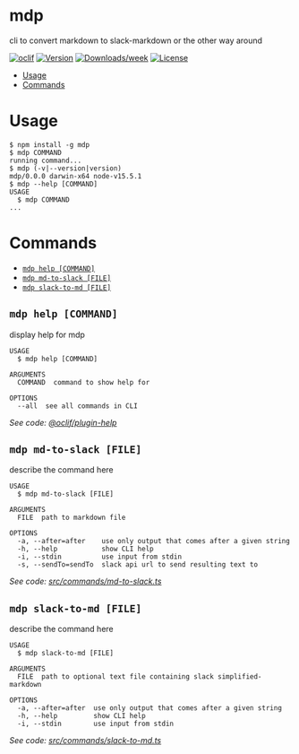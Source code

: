 mdp
===

cli to convert markdown to slack-markdown or the other way around

[![oclif](https://img.shields.io/badge/cli-oclif-brightgreen.svg)](https://oclif.io)
[![Version](https://img.shields.io/npm/v/mdp.svg)](https://npmjs.org/package/mdp)
[![Downloads/week](https://img.shields.io/npm/dw/mdp.svg)](https://npmjs.org/package/mdp)
[![License](https://img.shields.io/npm/l/mdp.svg)](https://github.com/Koleok/mdp/blob/master/package.json)

<!-- toc -->
* [Usage](#usage)
* [Commands](#commands)
<!-- tocstop -->
# Usage
<!-- usage -->
```sh-session
$ npm install -g mdp
$ mdp COMMAND
running command...
$ mdp (-v|--version|version)
mdp/0.0.0 darwin-x64 node-v15.5.1
$ mdp --help [COMMAND]
USAGE
  $ mdp COMMAND
...
```
<!-- usagestop -->
# Commands
<!-- commands -->
* [`mdp help [COMMAND]`](#mdp-help-command)
* [`mdp md-to-slack [FILE]`](#mdp-md-to-slack-file)
* [`mdp slack-to-md [FILE]`](#mdp-slack-to-md-file)

## `mdp help [COMMAND]`

display help for mdp

```
USAGE
  $ mdp help [COMMAND]

ARGUMENTS
  COMMAND  command to show help for

OPTIONS
  --all  see all commands in CLI
```

_See code: [@oclif/plugin-help](https://github.com/oclif/plugin-help/blob/v3.2.2/src/commands/help.ts)_

## `mdp md-to-slack [FILE]`

describe the command here

```
USAGE
  $ mdp md-to-slack [FILE]

ARGUMENTS
  FILE  path to markdown file

OPTIONS
  -a, --after=after    use only output that comes after a given string
  -h, --help           show CLI help
  -i, --stdin          use input from stdin
  -s, --sendTo=sendTo  slack api url to send resulting text to
```

_See code: [src/commands/md-to-slack.ts](https://github.com/Koleok/mdp/blob/v0.0.0/src/commands/md-to-slack.ts)_

## `mdp slack-to-md [FILE]`

describe the command here

```
USAGE
  $ mdp slack-to-md [FILE]

ARGUMENTS
  FILE  path to optional text file containing slack simplified-markdown

OPTIONS
  -a, --after=after  use only output that comes after a given string
  -h, --help         show CLI help
  -i, --stdin        use input from stdin
```

_See code: [src/commands/slack-to-md.ts](https://github.com/Koleok/mdp/blob/v0.0.0/src/commands/slack-to-md.ts)_
<!-- commandsstop -->
